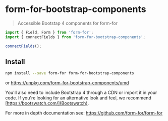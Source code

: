 # form-for-bootstrap-components

> Accessible Bootstap 4 components for form-for

```javascript
import { Field, Form } from 'form-for';
import { connectFields } from 'form-for-bootstrap-components';

connectFields();
```

## Install

```sh
npm install --save form-for form-for-bootstrap-components
```

or https://unpkg.com/form-for-bootstrap-components/umd

You'll also need to include Bootstrap 4 through a CDN or import it in your code. If you're looking for
an alternative look and feel, we recommend [https://bootswatch.com/](Bootswatch).

For more in depth documentation see: https://github.com/form-for/form-for
